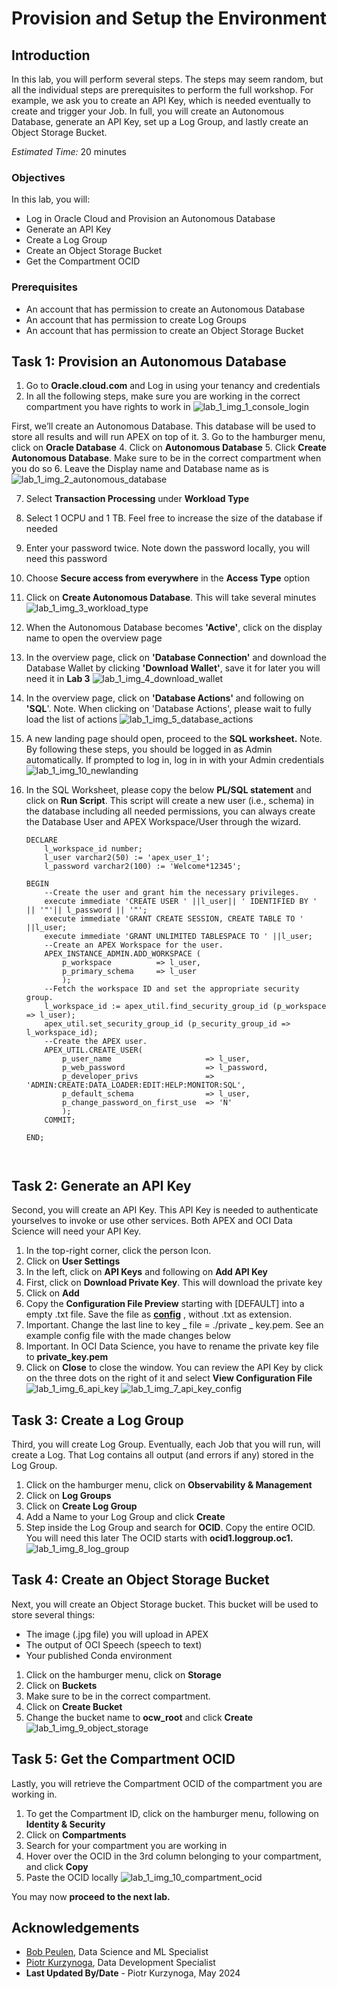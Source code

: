 # Provision and Setup the Environment

## Introduction

In this lab, you will perform several steps. The steps may seem random, but all the individual steps are prerequisites to perform the full workshop. For example, we ask you to create an API Key, which is needed eventually to create and trigger your Job. In full, you will create an Autonomous Database, generate an API Key, set up a Log Group, and lastly create an Object Storage Bucket.

*Estimated Time:* 20 minutes

### Objectives

In this lab, you will:
* Log in Oracle Cloud and Provision an Autonomous Database
* Generate an API Key
* Create a Log Group
* Create an Object Storage Bucket
* Get the Compartment OCID

### Prerequisites

* An account that has permission to create an Autonomous Database
* An account that has permission to create Log Groups
* An account that has permission to create an Object Storage Bucket


## Task 1: Provision an Autonomous Database

1.	Go to **Oracle.cloud.com** and Log in using your tenancy and credentials
2.	In all the following steps, make sure you are working in the correct compartment you have rights to work in
    ![lab_1_img_1_console_login](images/lab_1_img_1_console_login.JPG)

First, we’ll create an Autonomous Database. This database will be used to store all results and will run APEX on top of it. 
3. Go to the hamburger menu, click on **Oracle Database**
4. Click on **Autonomous Database**
5. Click **Create Autonomous Database**. Make sure to be in the correct compartment when you do so
6. Leave the Display name and Database name as is
   ![lab_1_img_2_autonomous_database](images/lab_1_img_2_autonomous_database.JPG)

7. Select **Transaction Processing** under **Workload Type**
8. Select 1 OCPU and 1 TB. Feel free to increase the size of the database if needed
9. Enter your password twice. Note down the password locally, you will need this password
10. Choose **Secure access from everywhere** in the **Access Type** option
11. Click on **Create Autonomous Database**. This will take several minutes
    ![lab_1_img_3_workload_type](images/lab_1_img_3_workload_type.png)

12. When the Autonomous Database becomes **'Active'**, click on the display name to open the overview page
13. In the overview page, click on **'Database Connection'** and download the Database Wallet by clicking **'Download Wallet'**, save it for later you will need it in **Lab 3**
    ![lab_1_img_4_download_wallet](images/lab_1_img_4_download_wallet.png)
14. In the overview page, click on **'Database Actions'** and following on **'SQL**'. Note. When clicking on 'Database Actions', please wait to fully load the list of actions
    ![lab_1_img_5_database_actions](images/lab_1_img_5_database_actions.JPG)

15. A new landing page should open, proceed to the **SQL worksheet.** Note. By following these steps, you should be logged in as Admin automatically. If prompted to log in, log in in with your Admin credentials
    ![lab_1_img_10_newlanding](images/lab_1_img_10_newlanding.png)

16. In the SQL Worksheet, please copy the below **PL/SQL statement** and click on **Run Script**. This script will create a new user (i.e., schema) in the database including all needed permissions, you can always create the Database User and APEX Workspace/User through the wizard. 

    ```
    DECLARE
        l_workspace_id number;
        l_user varchar2(50) := 'apex_user_1';
        l_password varchar2(100) := 'Welcome*12345';

    BEGIN
        --Create the user and grant him the necessary privileges.
        execute immediate 'CREATE USER ' ||l_user|| ' IDENTIFIED BY ' || '"'|| l_password || '"';
        execute immediate 'GRANT CREATE SESSION, CREATE TABLE TO ' ||l_user;
        execute immediate 'GRANT UNLIMITED TABLESPACE TO ' ||l_user;
        --Create an APEX Workspace for the user.
        APEX_INSTANCE_ADMIN.ADD_WORKSPACE (
            p_workspace          => l_user,
            p_primary_schema     => l_user
            );
        --Fetch the workspace ID and set the appropriate security group.
        l_workspace_id := apex_util.find_security_group_id (p_workspace => l_user);
        apex_util.set_security_group_id (p_security_group_id => l_workspace_id);   
        --Create the APEX user.  
        APEX_UTIL.CREATE_USER(
            p_user_name                     => l_user,
            p_web_password                  => l_password,
            p_developer_privs               => 'ADMIN:CREATE:DATA_LOADER:EDIT:HELP:MONITOR:SQL',
            p_default_schema                => l_user,
            p_change_password_on_first_use  => 'N'
            );
        COMMIT;

    END;



    ```





## Task 2: Generate an API Key

Second, you will create an API Key. This API Key is needed to authenticate yourselves to invoke or use other services. Both APEX and OCI Data Science will need your API Key.

1. In the top-right corner, click the person Icon.
2. Click on **User Settings**
3. In the left, click on **API Keys** and following on **Add API Key**
4. First, click on **Download Private Key**. This will download the private key
5. Click on **Add**
6. Copy the **Configuration File Preview** starting with [DEFAULT] into a empty .txt file. Save the file as [**config**](https://docs.oracle.com/en-us/iaas/Content/API/Concepts/sdkconfig.htm) , without .txt as extension.
7. Important. Change the last line to key _ file = ./private _ key.pem. See an example config file with the made changes below
8. Important. In OCI Data Science, you have to rename the private key file to **private_key.pem**
9. Click on **Close** to close the window. You can review the API Key by click on the three dots on the right of it and select **View Configuration File**
    ![lab_1_img_6_api_key](images/lab_1_img_6_api_key.JPG)
    ![lab_1_img_7_api_key_config](images/lab_1_img_7_api_key_config.JPG)

## Task 3: Create a Log Group

Third, you will create Log Group. Eventually, each Job that you will run, will create a Log. That Log contains all output (and errors if any) stored in the Log Group.

1. Click on the hamburger menu, click on **Observability & Management**
2. Click on **Log Groups**
3. Click on **Create Log Group**
4. Add a Name to your Log Group and click **Create**
5. Step inside the Log Group and search for **OCID**. Copy the entire OCID. You will need this later
The OCID starts with **ocid1.loggroup.oc1.**
    ![lab_1_img_8_log_group](images/lab_1_img_8_log_group.JPG)

## Task 4: Create an Object Storage Bucket

Next, you will create an Object Storage bucket. This bucket will be used to store several things:
* The image (.jpg file) you will upload in APEX
* The output of OCI Speech (speech to text)
* Your published Conda environment

1.	Click on the hamburger menu, click on **Storage**
2.	Click on **Buckets**
3.	Make sure to be in the correct compartment.
4.	Click on **Create Bucket**
5.	Change the bucket name to **ocw_root** and click **Create**
    ![lab_1_img_9_object_storage](images/lab_1_img_9_object_storage.JPG)

## Task 5: Get the Compartment OCID

Lastly, you will retrieve the Compartment OCID of the compartment you are working in. 

1.	To get the Compartment ID, click on the hamburger menu, following on **Identity & Security**
2.	Click on **Compartments**
3.	Search for your compartment you are working in
4.	Hover over the OCID in the 3rd column belonging to your compartment, and click **Copy** 
5.	Paste the OCID locally 
    ![lab_1_img_10_compartment_ocid](images/lab_1_img_10_compartment_ocid.JPG)

You may now **proceed to the next lab.**

## Acknowledgements
* [Bob Peulen](https://www.linkedin.com/in/bobpeulen/), Data Science and ML Specialist
* [Piotr Kurzynoga](https://www.linkedin.com/in/piotr-kurzynoga/), Data Development Specialist
* **Last Updated By/Date** - Piotr Kurzynoga, May 2024
